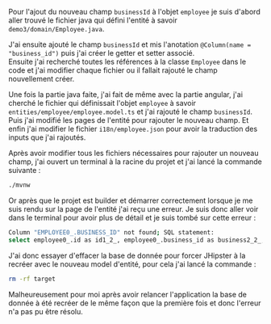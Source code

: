 Pour l'ajout du nouveau champ `businessId` à l'objet `employee` je suis d'abord aller trouvé le fichier java qui défini l'entité à savoir `demo3/domain/Employee.java`.    

J'ai ensuite ajouté le champ `businessId` et mis l'anotation `@Column(name = "business_id")` puis j'ai créer le getter et setter associé.    
Ensuite j'ai recherché toutes les références à la classe `Employee` dans le code et j'ai modifier chaque fichier ou il fallait rajouté le champ nouvellement créer.   

Une fois la partie java faite, j'ai fait de même avec la partie angular, j'ai cherché le fichier qui définissait l'objet `employee` à savoir `entities/employee/employee.model.ts` et j'ai rajouté le champ `businessId`.
Puis j'ai modifié les pages de l'entité pour rajouter le nouveau champ. Et enfin j'ai modifier le fichier `i18n/employee.json` pour avoir la traduction des inputs que j'ai rajoutés.   

Après avoir modifier tous les fichiers nécessaires pour rajouter un nouveau champ, j'ai ouvert un terminal à la racine du projet et j'ai lancé la commande suivante :
```bash
./mvnw
```    

Or après que le projet est builder et démarrer correctement lorsque je me suis rendu sur la page de l'entité j'ai reçu une erreur. Je suis donc aller voir dans le terminal pour avoir plus de détail et je suis tombé sur cette erreur :
```bash
Column "EMPLOYEE0_.BUSINESS_ID" not found; SQL statement:
select employee0_.id as id1_2_, employee0_.business_id as business2_2_, employee0_.commission_pct as commissi3_2_, employee0_.department_id as departm10_2_, employee0_.email as email4_2_, employee0_.first_name as first_na5_2_, employee0_.hire_date as hire_dat6_2_, employee0_.last_name as last_nam7_2_, employee0_.manager_id as manager11_2_, employee0_.phone_number as phone_nu8_2_, employee0_.salary as salary9_2_ from employee employee0_ order by employee0_.id asc limit ? [42122-200]
```   

J'ai donc essayer d'effacer la base de donnée pour forcer JHipster à la recréer avec le nouveau model d'entité, pour cela j'ai lancé la commande :
```bash
rm -rf target
```
Malheureusement pour moi après avoir relancer l'application la base de donnée à été recréer de le même façon que la première fois et donc l'erreur n'a pas pu être résolu.